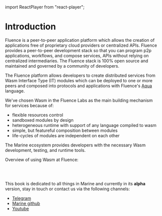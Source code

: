 import ReactPlayer from "react-player";

# Introduction

Fluence is a peer-to-peer application platform which allows the creation of applications free of proprietary cloud providers or centralized APIs. Fluence provides a peer-to-peer development stack so that you can program p2p applications, workflows, and compose services, APIs without relying on centralized intermediaries. The Fluence stack is 100% open source and maintained and governed by a community of developers.

The Fluence platform allows developers to create distributed services from Wasm Interface Type (IT) modules which can be deployed to one or more peers and composed into protocols and applications with Fluence's [Aqua](../aqua-book/introduction.md) language.

We've chosen Wasm in the Fluence Labs as the main building mechanism for services because of:

- flexible resources control
- sandboxed modules by design
- heterogeneous runtime with support of any language compiled to wasm
- simple, but featureful composition between modules
- life-cycles of modules are independent on each other

The Marine ecosystem provides developers with the necessary Wasm development, testing, and runtime tools.

Overview of using Wasm at Fluence:

<ReactPlayer controls url="https://www.youtube.com/watch?t=1s&v=ObHRZ6MxUDA" />

<br />

<ReactPlayer controls url="https://youtu.be/DeU9e69DeHo?t=1430" />

<br />

This book is dedicated to all things in Marine and currently in its **alpha** version, stay in touch or contact us via the following channels:

- [Telegram](https://t.me/fluence_project)
- [Marine github](https://github.com/fluencelabs/marine)
- [Youtube](https://www.youtube.com/channel/UC3b5eFyKRFlEMwSJ1BTjpbw)
